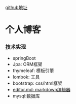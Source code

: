 

[github地址]( https://github.com/1872921566/blog )

# 个人博客

### 技术实现

- springBoot
- Jpa: ORM框架
- thymeleaf: 模板引擎
- lombok: 工具
- bootstrap: css/html框架
- [editor.md: markdown编辑器](https://github.com/pandao/editor.md)
- mysql:数据库
